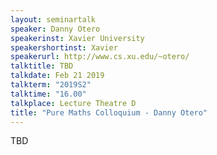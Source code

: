 ```yaml
---
layout: seminartalk
speaker: Danny Otero
speakerinst: Xavier University
speakershortinst: Xavier
speakerurl: http://www.cs.xu.edu/~otero/
talktitle: TBD
talkdate: Feb 21 2019
talkterm: "2019S2"
talktime: "16.00"
talkplace: Lecture Theatre D
title: "Pure Maths Colloquium - Danny Otero"
---
```


TBD